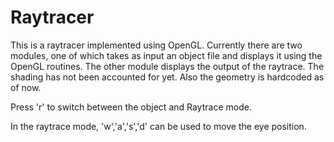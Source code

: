 # Raytracer

This is a raytracer implemented using OpenGL.
Currently there are two modules, one of which takes as input an object file and displays it using the OpenGL routines. The other module displays the output of the raytrace. The shading has not been accounted for yet. Also the geometry is hardcoded as of now. 

Press 'r' to switch between the object and Raytrace mode.

In the raytrace mode, 'w','a','s','d' can be used to move the eye position.


